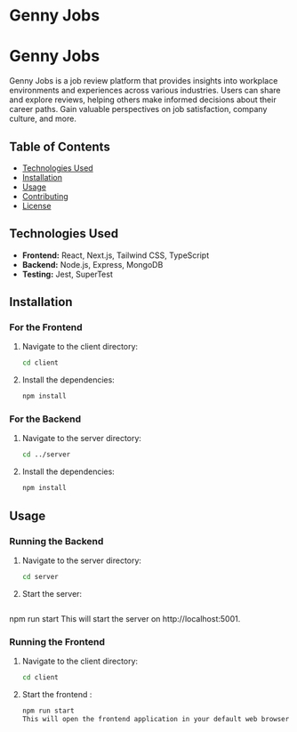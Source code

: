 # Genny Jobs

# Genny Jobs

Genny Jobs is a job review platform that provides insights into workplace environments and experiences across various industries. Users can share and explore reviews, helping others make informed decisions about their career paths. Gain valuable perspectives on job satisfaction, company culture, and more.

## Table of Contents
- [Technologies Used](#technologies-used)
- [Installation](#installation)
- [Usage](#usage)
- [Contributing](#contributing)
- [License](#license)

## Technologies Used
- **Frontend:** React, Next.js, Tailwind CSS, TypeScript
- **Backend:** Node.js, Express, MongoDB
- **Testing:** Jest, SuperTest

## Installation

### For the Frontend
1. Navigate to the client directory:
   ```bash
   cd client
2. Install the dependencies:
   ```bash
   npm install

### For the Backend
1. Navigate to the server directory:
   ```bash
   cd ../server
2. Install the dependencies:
   ```bash
   npm install

## Usage

### Running the Backend
1. Navigate to the server directory:
   ```bash
   cd server

2. Start the server:
   ```bash
  npm run start
This will start the server on http://localhost:5001.

### Running the Frontend
1. Navigate to the client directory:
   ```bash
   cd client
2. Start the frontend :
   ```bash
   npm run start
   This will open the frontend application in your default web browser.


